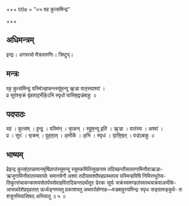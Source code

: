 +++
title = "०५ वह कुत्समिन्द्र"

+++
## अधिमन्त्रम्
इन्द्रः। अगस्त्यो मैत्रावरुणिः। त्रिष्टुप्।

## मन्त्रः
वह॒ कुत्स॑मिन्द्र॒ यस्मि॑ञ्चा॒कन्त्स्यू॑म॒न्यू ऋ॒ज्रा वात॒स्याश्वा॑ ।  
प्र सूर॑श्च॒क्रं वृ॑हताद॒भीके॒ऽभि स्पृधो॑ यासिष॒द्वज्र॑बाहुः ॥

## पदपाठः
वह॑ । कुत्स॑म् । इ॒न्द्र॒ । यस्मि॑न् । चा॒कन् । स्यू॒म॒न्यू इति॑ । ऋ॒ज्रा । वात॑स्य । अश्वा॑ ।  
प्र । सूरः॑ । च॒क्रम् । वृ॒ह॒ता॒त् । अ॒भीके॑ । अ॒भि । स्पृधः॑ । या॒सि॒ष॒त् । वज्र॑ऽबाहुः ॥

## भाष्यम्
हेइन्द्र कुत्स्ंएतन्नामानमृषिंप्राप्तंस्यूमन्यू स्यूमकमितिसुखनाम तदिच्छन्तौसततगामिनौवाऋज्रा- ऋजुगामिनौवातस्यवायोः समानवेगौ अश्वा तदीयावश्वौवहप्रस्थापय यस्मिन्हविषि निमित्तभूतेस- तिकुत्संचाकन्कामयसेतर्पयसेवाहविरादिकन्तदर्थंसूरः प्रेरकः सूर्यः चक्रंस्वमण्डलंस्वरथचक्रंवाअभीके- आसन्नदेशेप्रवृहतात् ऊर्ध्वङ्गमयतु प्रकाशयतु अथपरोक्षेणाह—वज्रबाहुरयमिन्द्रः स्पृधः सङ्ग्रामङ्कुर्व- तः शत्रूनभियासिषत् अभियातु ॥ ५ ॥